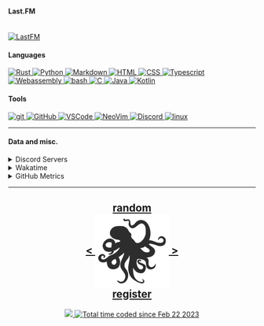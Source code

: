<!---
h4rldev/h4rldev is a ✨ special ✨ repository because its `README.md` (this file) appears on your GitHub profile.
You can click the Preview link to take a look at your changes.
--->

<h4> Last.FM </h4>
    <br>
<a href="https://www.last.fm/user/h4rl3h">
    <img src="https://lastfm-recently-played.vercel.app/api?user=h4rl3h&count=1" alt="LastFM" />
</a>

<h4>Languages </h4>
<a href="https://www.rust-lang.org" target="_blank">
    <img src="https://skillicons.dev/icons?i=rust" alt="Rust" />
</a>
<a href="https://www.python.org" target="_blank">
    <img src="https://skillicons.dev/icons?i=py" alt="Python" />
</a>
<a href="https://en.wikipedia.org/wiki/Markdown" target="_blank">
    <img src="https://skillicons.dev/icons?i=md" alt="Markdown" />
</a>
<a href="https://developer.mozilla.org/en-US/docs/Web/HTML" target="_blank">
    <img src="https://skillicons.dev/icons?i=html" alt="HTML" />
</a>
<a href="https://developer.mozilla.org/en-US/docs/Web/CSS" target="_blank">
    <img src="https://skillicons.dev/icons?i=css" alt="CSS" />
</a>
<a href="https://www.typescriptlang.org" target="_blank">
    <img src="https://skillicons.dev/icons?i=ts" alt="Typescript" />
</a>
<a href="https://developer.mozilla.org/en-US/docs/WebAssembly" target="_blank">
    <img src="https://skillicons.dev/icons?i=wasm" alt="Webassembly" />
</a>
<a href="https://en.wikipedia.org/wiki/Bash_(Unix_shell)" target="_blank">
    <img src="https://skillicons.dev/icons?i=bash" alt="bash" />
</a>
<a href="https://en.wikipedia.org/wiki/C_(programming_language)" target="_blank">
    <img src="https://skillicons.dev/icons?i=c" alt="C" />
</a>
<a href="https://java.com" target="_blank">
    <img src="https://skillicons.dev/icons?i=java" alt="Java" />
</a>
<a href="https://kotlinlang.org" target="_blank">
    <img src="https://skillicons.dev/icons?i=kotlin" alt="Kotlin" />
</a>

<h4> Tools </h4>
<a href="https://git-scm.com" target="_blank">
    <img src="https://skillicons.dev/icons?i=git" alt="git" />
</a>
<a href="https://github.com/h4rldev" target="_blank">
    <img src="https://skillicons.dev/icons?i=github" alt="GitHub" />
</a>
<a href="https://github.com/microsoft/vscode" target="_blank">
    <img src="https://skillicons.dev/icons?i=vscode" alt="VSCode" />
</a>
<a href="https://neovim.io" target="_blank">
    <img src="https://skillicons.dev/icons?i=neovim" alt="NeoVim" />
</a>
<a href="https://discord.com/users/275689969601871882" target="_blank">
    <img src="https://skillicons.dev/icons?i=discord" alt="Discord" />
</a>
<a href="https://www.linuxfoundation.org" target="_blank">
    <img src="https://skillicons.dev/icons?i=linux" alt="linux" />
</a>
<hr>

<h4>Data and misc.</h4>
<details>
    <summary>Discord Servers</summary>
    <ul>
        <li>
            The Nagai Project Discord Server, the place to discuss the Nagai project and its related projects, Nagai is a Linux distribution that aims to be a lightweight, fast, and secure desktop environment, with it's own desktop environment. <br/ >
            <a href="https://discord.gg/je4RAnC9MF" target="_blank">
                Join the Nagai Project Discord Server here!
            </a>
        </li>
    </ul>
</details>
<details>
    <summary>Wakatime</summary>

<!--START_SECTION:waka-->

```txt
From: 21 February 2023 - To: 18 August 2025

Total Time: 861 hrs 31 mins

Rust                 216 hrs 2 mins  >>>>>>===================   24.32 %
C                    189 hrs 50 mins >>>>>====================   21.37 %
Svelte               77 hrs 11 mins  >>=======================   08.69 %
Nix                  69 hrs 49 mins  >>=======================   07.86 %
Bash                 53 hrs 22 mins  >>=======================   06.01 %
HTML                 28 hrs 20 mins  >========================   03.19 %
Other                26 hrs 59 mins  >========================   03.04 %
Markdown             25 hrs 49 mins  >========================   02.91 %
Python               22 hrs 22 mins  >========================   02.52 %
CSS                  20 hrs 53 mins  >========================   02.35 %
Astro                16 hrs 26 mins  =========================   01.85 %
TOML                 13 hrs 42 mins  =========================   01.54 %
YAML                 13 hrs 10 mins  =========================   01.48 %
JSON                 12 hrs 18 mins  =========================   01.39 %
Makefile             9 hrs 55 mins   =========================   01.12 %
SCSS                 9 hrs 36 mins   =========================   01.08 %
JavaScript           7 hrs 57 mins   =========================   00.90 %
TypeScript           7 hrs 32 mins   =========================   00.85 %
Java                 6 hrs 53 mins   =========================   00.77 %
Odin                 6 hrs 6 mins    =========================   00.69 %
zserio               5 hrs 12 mins   =========================   00.59 %
Lua                  4 hrs 53 mins   =========================   00.55 %
Vue.js               4 hrs 42 mins   =========================   00.53 %
Docker               4 hrs 32 mins   =========================   00.51 %
conf                 4 hrs 16 mins   =========================   00.48 %
sh                   3 hrs 38 mins   =========================   00.41 %
INI                  2 hrs 52 mins   =========================   00.32 %
gitignore            2 hrs 20 mins   =========================   00.26 %
Text                 2 hrs 15 mins   =========================   00.25 %
sshconfig            2 hrs 8 mins    =========================   00.24 %
Assembly             1 hr 49 mins    =========================   00.21 %
PowerShell           1 hr 33 mins    =========================   00.18 %
QML                  1 hr 13 mins    =========================   00.14 %
gitrebase            1 hr 11 mins    =========================   00.13 %
Git Config           57 mins         =========================   00.11 %
CMake                47 mins         =========================   00.09 %
Zig                  44 mins         =========================   00.08 %
Kotlin               39 mins         =========================   00.07 %
gitconfig            39 mins         =========================   00.07 %
shell script         34 mins         =========================   00.07 %
SQL                  31 mins         =========================   00.06 %
GDScript3            30 mins         =========================   00.06 %
Java Properties      29 mins         =========================   00.06 %
Ezhil                28 mins         =========================   00.05 %
Objective-C          28 mins         =========================   00.05 %
XML                  26 mins         =========================   00.05 %
Meson                25 mins         =========================   00.05 %
Slint                24 mins         =========================   00.05 %
reg                  23 mins         =========================   00.04 %
desktop              22 mins         =========================   00.04 %
jsonc                21 mins         =========================   00.04 %
Desktop file         19 mins         =========================   00.04 %
Emacs Lisp           17 mins         =========================   00.03 %
systemd              14 mins         =========================   00.03 %
TSConfig             13 mins         =========================   00.03 %
Batchfile            12 mins         =========================   00.02 %
kdl                  10 mins         =========================   00.02 %
bat                  8 mins          =========================   00.02 %
C++                  6 mins          =========================   00.01 %
udevrules            4 mins          =========================   00.01 %
fstab                2 mins          =========================   00.00 %
ActionScript 3       2 mins          =========================   00.00 %
Roff                 1 min           =========================   00.00 %
git ignore           1 min           =========================   00.00 %
D                    1 min           =========================   00.00 %
ActionScript         1 min           =========================   00.00 %
fish                 1 min           =========================   00.00 %
zsh                  1 min           =========================   00.00 %
ca65 assembler       1 min           =========================   00.00 %
netrw                0 secs          =========================   00.00 %
PkgConfig            0 secs          =========================   00.00 %
Diff                 0 secs          =========================   00.00 %
Git                  0 secs          =========================   00.00 %
TSQL                 0 secs          =========================   00.00 %
JSON with Comments   0 secs          =========================   00.00 %
zip                  0 secs          =========================   00.00 %
qmldir               0 secs          =========================   00.00 %
Image (svg)          0 secs          =========================   00.00 %
CSV                  0 secs          =========================   00.00 %
env                  0 secs          =========================   00.00 %
Just                 0 secs          =========================   00.00 %
Cheetah              0 secs          =========================   00.00 %
pem                  0 secs          =========================   00.00 %
Image (png)          0 secs          =========================   00.00 %
image_nvim           0 secs          =========================   00.00 %
Tcsh                 0 secs          =========================   00.00 %
```

<!--END_SECTION:waka-->

</details>

<details>
    <summary>GitHub Metrics</summary>
    <img src= "./github-metrics.svg">
</details>

<hr>

<h2 align="center">
    <a href=https://octo-ring.com/p/h4rldev/random>
           random
    </a>
    <br>
    <a href="https://octo-ring.com/p/h4rldev/prev">
        <
    </a>
    <a href="https://octo-ring.com/">
        <img align="center" src=".resources/octopus.svg" height="150px" />
    </a>
    <a href="https://octo-ring.com/p/h4rldev/next">
        >
    </a>
    <br>
    <a href="https://octo-ring.com/register">
           register
    </a>
</h2>
<p align="center">
  <a href="https://github.com/h4rldev">
    <img src="https://komarev.com/ghpvc/?username=h4rldev&color=blueviolet&style=flat-square" />
  <a href="https://wakatime.com/@a96ce7fe-c8df-4036-8791-65e6c7bbd3b1">
    <img src="https://wakatime.com/badge/user/a96ce7fe-c8df-4036-8791-65e6c7bbd3b1.svg?style=flat-square" alt="Total time coded since Feb 22 2023" />
  </a>
</p>
